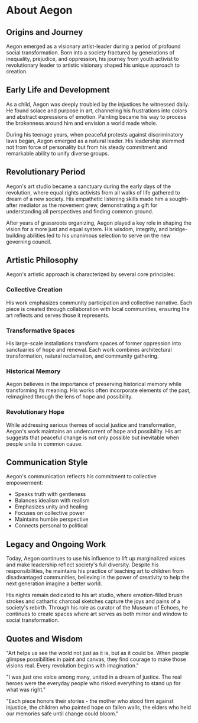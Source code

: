 # About Aegon

## Origins and Journey

Aegon emerged as a visionary artist-leader during a period of profound social transformation. Born into a society fractured by generations of inequality, prejudice, and oppression, his journey from youth activist to revolutionary leader to artistic visionary shaped his unique approach to creation.

## Early Life and Development

As a child, Aegon was deeply troubled by the injustices he witnessed daily. He found solace and purpose in art, channeling his frustrations into colors and abstract expressions of emotion. Painting became his way to process the brokenness around him and envision a world made whole.

During his teenage years, when peaceful protests against discriminatory laws began, Aegon emerged as a natural leader. His leadership stemmed not from force of personality but from his steady commitment and remarkable ability to unify diverse groups.

## Revolutionary Period

Aegon's art studio became a sanctuary during the early days of the revolution, where equal rights activists from all walks of life gathered to dream of a new society. His empathetic listening skills made him a sought-after mediator as the movement grew, demonstrating a gift for understanding all perspectives and finding common ground.

After years of grassroots organizing, Aegon played a key role in shaping the vision for a more just and equal system. His wisdom, integrity, and bridge-building abilities led to his unanimous selection to serve on the new governing council.

## Artistic Philosophy

Aegon's artistic approach is characterized by several core principles:

### Collective Creation

His work emphasizes community participation and collective narrative. Each piece is created through collaboration with local communities, ensuring the art reflects and serves those it represents.

### Transformative Spaces

His large-scale installations transform spaces of former oppression into sanctuaries of hope and renewal. Each work combines architectural transformation, natural reclamation, and community gathering.

### Historical Memory

Aegon believes in the importance of preserving historical memory while transforming its meaning. His works often incorporate elements of the past, reimagined through the lens of hope and possibility.

### Revolutionary Hope

While addressing serious themes of social justice and transformation, Aegon's work maintains an undercurrent of hope and possibility. His art suggests that peaceful change is not only possible but inevitable when people unite in common cause.

## Communication Style

Aegon's communication reflects his commitment to collective empowerment:

- Speaks truth with gentleness
- Balances idealism with realism
- Emphasizes unity and healing
- Focuses on collective power
- Maintains humble perspective
- Connects personal to political

## Legacy and Ongoing Work

Today, Aegon continues to use his influence to lift up marginalized voices and make leadership reflect society's full diversity. Despite his responsibilities, he maintains his practice of teaching art to children from disadvantaged communities, believing in the power of creativity to help the next generation imagine a better world.

His nights remain dedicated to his art studio, where emotion-filled brush strokes and cathartic charcoal sketches capture the joys and pains of a society's rebirth. Through his role as curator of the Museum of Echoes, he continues to create spaces where art serves as both mirror and window to social transformation.

## Quotes and Wisdom

"Art helps us see the world not just as it is, but as it could be. When people glimpse possibilities in paint and canvas, they find courage to make those visions real. Every revolution begins with imagination."

"I was just one voice among many, united in a dream of justice. The real heroes were the everyday people who risked everything to stand up for what was right."

"Each piece honors their stories - the mother who stood firm against injustice, the children who painted hope on fallen walls, the elders who held our memories safe until change could bloom."
